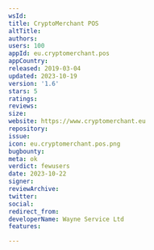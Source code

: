 ```yaml
---
wsId: 
title: CryptoMerchant POS
altTitle: 
authors: 
users: 100
appId: eu.cryptomerchant.pos
appCountry: 
released: 2019-03-04
updated: 2023-10-19
version: '1.6'
stars: 5
ratings: 
reviews: 
size: 
website: https://www.cryptomerchant.eu
repository: 
issue: 
icon: eu.cryptomerchant.pos.png
bugbounty: 
meta: ok
verdict: fewusers
date: 2023-10-22
signer: 
reviewArchive: 
twitter: 
social: 
redirect_from: 
developerName: Wayne Service Ltd
features: 

---
```


